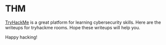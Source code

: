 # THM
[TryHackMe](https://tryhackme.com/) is a great platform for learning cybersecurity skills. Here are the writeups for tryhackme rooms. Hope these writeups will help you. 

Happy hacking!
